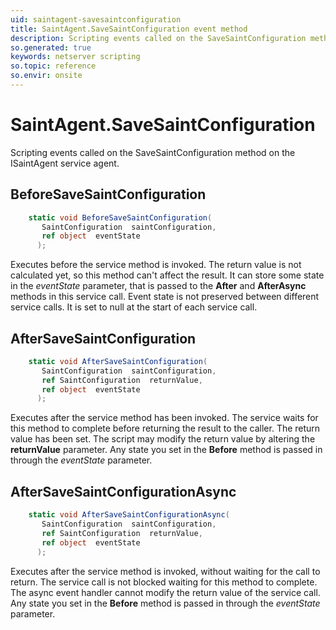 ```yaml
---
uid: saintagent-savesaintconfiguration
title: SaintAgent.SaveSaintConfiguration event method
description: Scripting events called on the SaveSaintConfiguration method on the SaintAgent service agent.
so.generated: true
keywords: netserver scripting
so.topic: reference
so.envir: onsite
---
```

# SaintAgent.SaveSaintConfiguration

Scripting events called on the <see cref='M:ISaintAgent.SaveSaintConfiguration'>SaveSaintConfiguration</see> method on the <see cref='ISaintAgent'>ISaintAgent</see>  service agent.

## BeforeSaveSaintConfiguration
```cs
    static void BeforeSaveSaintConfiguration(
       SaintConfiguration  saintConfiguration,
       ref object  eventState
      );
```
Executes before the service method is invoked.
The return value is not calculated yet, so this method can't affect the result.
It can store some state in the *eventState* parameter, that is passed to the **After** and **AfterAsync** methods in this service call.
Event state is not preserved between different service calls. It is set to null at the start of each service call.
## AfterSaveSaintConfiguration
```cs
    static void AfterSaveSaintConfiguration(
       SaintConfiguration  saintConfiguration,
       ref SaintConfiguration  returnValue,
       ref object  eventState
      );
```
Executes after the service method has been invoked. The service waits for this method to complete before returning the result to the caller.
The return value has been set. The script may modify the return value by altering the **returnValue** parameter.
Any state you set in the **Before** method is passed in through the *eventState* parameter.
## AfterSaveSaintConfigurationAsync
```cs
    static void AfterSaveSaintConfigurationAsync(
       SaintConfiguration  saintConfiguration,
       ref SaintConfiguration  returnValue,
       ref object  eventState
      );
```
Executes after the service method is invoked, without waiting for the call to return.
The service call is not blocked waiting for this method to complete.
The async event handler cannot modify the return value of the service call.
Any state you set in the **Before** method is passed in through the *eventState* parameter.

